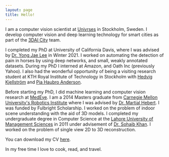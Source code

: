 ```yaml
---
layout: page
title: Hello!
---
```

I am a computer vision scientist at [Univrses](https://univrses.com) in Stockholm, Sweden. I develop computer vision and deep learning technology for smart cities as part of the [3DAI City](https://univrses.com/3dai-city) team.

I completed my PhD at University of California Davis, where I was advised by [Dr. Yong Jae Lee](http://web.cs.ucdavis.edu/~yjlee/) in Winter 2021. I worked on automating the detection of pain in horses by using deep networks, and small, weakly annotated datasets. During my PhD I interned at Amazon, and Oath Inc (previously Yahoo). I also had the wonderful opportunity of being a visiting research student at KTH Royal Institute of Technology in Stockholm with [Hedvig Kjellström](http://www.csc.kth.se/~hedvig/) and [Pia Haubro Anderson](https://www.slu.se/cv/pia-haubro/).
        
Before starting my PhD, I did machine learning and computer vision research at [MedEye](https://medeye.io/). I am a 2014 Masters graduate from [Carnegie Mellon University's Robotics Institute](https://www.ri.cmu.edu/) where I was advised by [Dr. Martial Hebert](http://www.cs.cmu.edu/~hebert/). I was funded by Fulbright Scholarship. I worked on the problem of indoor scene understanding with the aid of 3D models. I completed my undergraduate degree in Computer Science at the [Lahore University of Management Sciences](https://lums.edu.pk/) in 2011 under advisement of [Dr. Sohaib Khan](http://web.lums.edu.pk/~sohaib/). I worked on the problem of single view 2D to 3D reconstruction.

You can download my CV [here]({{site.baseurl}}/pubs/cv_4.pdf).

In my free time I love to cook, read, and travel.


